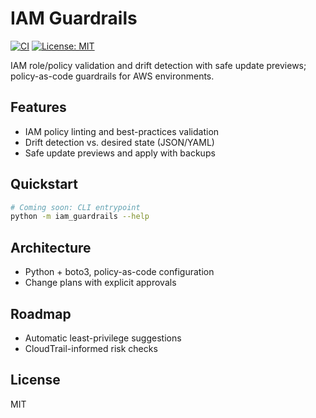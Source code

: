 # IAM Guardrails

[![CI](https://github.com/mikeshobes718/iam-guardrails/actions/workflows/ci.yml/badge.svg)](https://github.com/mikeshobes718/iam-guardrails/actions/workflows/ci.yml) [![License: MIT](https://img.shields.io/badge/License-MIT-yellow.svg)](LICENSE)

IAM role/policy validation and drift detection with safe update previews; policy-as-code guardrails for AWS environments.

## Features
- IAM policy linting and best-practices validation
- Drift detection vs. desired state (JSON/YAML)
- Safe update previews and apply with backups

## Quickstart
```bash
# Coming soon: CLI entrypoint
python -m iam_guardrails --help
```

## Architecture
- Python + boto3, policy-as-code configuration
- Change plans with explicit approvals

## Roadmap
- Automatic least-privilege suggestions
- CloudTrail-informed risk checks

## License
MIT
